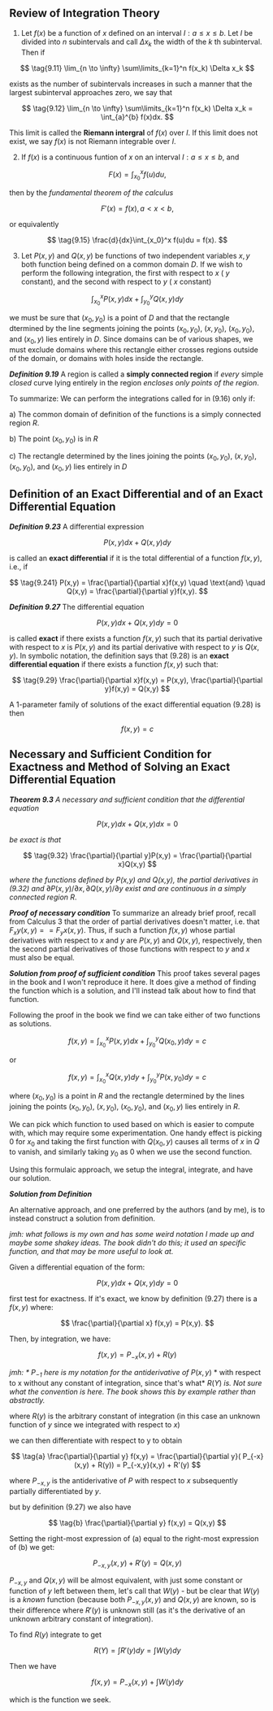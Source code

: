 ## Review of Integration Theory

1. Let $f(x)$ be a function of $x$ defined on an interval $I: a \leq x \leq b$. Let $I$ be divided into $n$ subintervals and call $\Delta x_k$ the width of the $k$ th subinterval. Then if

$$ \tag{9.11} \lim_{n \to \infty} \sum\limits_{k=1}^n f(x_k) \Delta x_k $$

exists as the number of subintervals increases in such a manner that the largest subinterval approaches zero, we say that

$$ \tag{9.12} \lim_{n \to \infty} \sum\limits_{k=1}^n f(x_k) \Delta x_k = \int_{a}^{b} f(x)dx. $$

This limit is called the **Riemann intergral** of $f(x)$ over $I$. If this limit does not exist, we say $f(x)$ is not Riemann integrable over $I$.

2. If $f(x)$ is a continuous funtion of $x$ on an interval $I: a \leq x \leq b,$ and

$$ \tag{9.13} F(x) = \int_{x_0}^{x} f(u)du, $$

then by the *fundamental theorem of the calculus*

$$ \tag{9.14} F'(x) = f(x), a < x < b, $$

or equivalently

$$ \tag{9.15} \frac{d}{dx}\int_{x_0}^x f(u)du = f(x). $$

3. Let $P(x,y)$ and $Q(x,y)$ be functions of two independent variables $x,y$ both function being defined on a common domain $D$. If we wish to perform the following integration, the first with respect to $x$ ( $y$ constant), and the second with respect to $y$ ( $x$ constant)

$$ \tag{9.16} \int_{x_0}^x P(x,y)dx + \int_{y_0}^y Q(x,y) dy $$

we must be sure that $(x_0,y_0)$ is a point of $D$ and that the rectangle dtermined by the line segments joining the points $(x_0,y_0)$, $(x,y_0)$, $(x_0,y_0)$, and $(x_0,y)$ lies entirely in $D$. Since domains can be of various shapes, we must exclude domains where this rectangle either crosses regions outside of the domain, or domains with holes inside the rectangle.

***Definition 9.19***
A region is called a **simply connected region** if *every* simple *closed* curve lying entirely in the region *encloses only points of the region*.

To summarize: We can perform the integrations called for in (9.16) only if:

a) The common domain of definition of the functions is a simply connected region $R$.

b) The point $(x_0,y_0)$ is in $R$

c) The rectangle determined by the lines joining the points $(x_0,y_0)$, $(x,y_0)$, $(x_0,y_0)$, and $(x_0,y)$ lies entirely in $D$

## Definition of an Exact Differential and of an Exact Differential Equation

***Definition 9.23***  A differential expression

$$ \tag{9.24} P(x,y)dx + Q(x,y)dy $$

is called an **exact differential** if it is the total differential of a function $f(x,y)$, i.e., if

$$ \tag{9.241} P(x,y) = \frac{\partial}{\partial x}f(x,y) \quad \text{and} \quad Q(x,y) = \frac{\partial}{\partial y}f(x,y). $$

***Definition 9.27*** The differential equation

$$ \tag{9.28} P(x,y)dx + Q(x,y)dy = 0 $$

is called **exact** if there exists a function $f(x,y)$ such that its partial derivative with respect to $x$ is $P(x,y)$ and its partial derivative with respect to $y$ is $Q(x,y)$. In symbolic notation, the definition says that (9.28) is an **exact differential equation** if there exists a function $f(x,y)$ such that:

$$ \tag{9.29} \frac{\partial}{\partial x}f(x,y) = P(x,y), \frac{\partial}{\partial y}f(x,y) = Q(x,y) $$

A 1-parameter family of solutions of the exact differential equation (9.28) is then

$$ \tag{9.291} f(x,y) = c $$

## Necessary and Sufficient Condition for Exactness and Method of Solving an Exact Differential Equation

***Theorem 9.3*** *A necessary and sufficient condition that the differential equation*

$$ \tag{9.31} P(x,y)dx + Q(x,y)dx = 0 $$

*be exact is that*

$$ \tag{9.32} \frac{\partial}{\partial y}P(x,y) = \frac{\partial}{\partial x}Q(x,y) $$

*where the functions defined by P(x,y) and Q(x,y), the partial derivatives in (9.32) and* $\partial P(x,y)/\partial x, \partial Q(x,y)/\partial y$ *exist and are continuous in a simply connected region R*.

***Proof of necessary condition*** To summarize an already brief proof, recall from Calculus 3 that the order of partial derivatives doesn't matter, i.e. that $F_xy(x,y) == F_yx(x,y)$. Thus, if such a function $f(x,y)$ whose partial derivatives with respect to $x$ and $y$ are $P(x,y)$ and $Q(x,y)$, respectively, then the second partial derivatives of those functions with respect to $y$ and $x$ must also be equal.

***Solution from proof of sufficient condition*** This proof takes several pages in the book and I won't reproduce it here. It does give a method of finding the function which is a solution, and I'll instead talk about how to find that function.

Following the proof in the book we find we can take either of two functions as solutions.

$$ \tag{9.45} f(x,y) = \int_{x_0}^x P(x,y)dx + \int_{y_0}^yQ(x_0,y)dy = c $$

or

$$ \tag{9.47} f(x,y) = \int_{x_0}^x Q(x,y)dy + \int_{y_0}^yP(x,y_0)dy = c $$

where $(x_0,y_0)$ is a point in $R$ and the rectangle determined by the lines joining the points $(x_0,y_0)$, $(x,y_0)$, $(x_0,y_0)$, and $(x_0,y)$ lies entirely in $R$.

We can pick which function to used based on which is easier to compute with, which may require some experimentation. One handy effect is picking $0$ for $x_0$ and taking the first function with $Q(x_0,y)$ causes all terms of $x$ in $Q$ to vanish, and similarly taking $y_0$ as $0$ when we use the second function.

Using this formulaic approach, we setup the integral, integrate, and have our solution.

***Solution from Definition***

An alternative approach, and one preferred by the authors (and by me), is to instead construct a solution from definition.

*jmh: what follows is my own and has some weird notation I made up and maybe some shakey ideas. The book
didn't do this; it used an specific function, and that may be more useful to look at.*

Given a differential equation of the form:

$$ P(x,y)dx + Q(x,y)dy = 0 $$

first test for exactness. If it's exact, we know by definition (9.27) there is a $f(x,y)$ where:

$$ \frac{\partial}{\partial x} f(x,y) = P(x,y). $$

Then, by integration, we have:

$$ f(x,y) = P_{-x}(x,y) + R(y) $$

*jmh: * $P_{-1}$ here is my notation for the antiderivative of* $P(x,y)$ * with respect to x without any constant of integration, since that's what* $R(Y)$ *is. Not sure what the convention is here. The book shows this by example rather than abstractly.*

where $R(y)$ is the arbitrary constant of integration (in this case an unknown function of $y$ since we integrated with respect to $x$)

we can then differentiate with respect to y to obtain

$$ \tag{a} \frac{\partial}{\partial y} f(x,y) = \frac{\partial}{\partial y}( P_{-x}(x,y) + R(y)) = P_{-x,y}(x,y) + R'(y) $$ 

where $P_{-x,y}$ is the antiderivative of $P$ with respect to $x$ subsequently partially differentiated by $y$.

but by definition (9.27) we also have

$$ \tag{b} \frac{\partial}{\partial y} f(x,y) = Q(x,y) $$

Setting the right-most expression of (a) equal to the right-most expression of (b) we get:

$$  P_{-x,y}(x,y) + R'(y) = Q(x,y) $$

$P_{-x,y}$ and $Q(x,y)$ will be almost equivalent, with just some constant or function of $y$ left between them, let's call that $W(y)$ - but be clear that $W(y)$ is a *known* function (because both $P_{-x,y}(x,y)$ and $Q(x,y)$ are known, so is their difference where $R'(y)$ is unknown still (as it's the derivative of an unknown arbitrary constant of integration).

To find $R(y)$ integrate to get

$$ R(Y) = \int R'(y) dy = \int W(y) dy $$

Then we have

$$ f(x,y) = P_{-x}(x,y) + \int W(y) dy $$

which is the function we seek.
